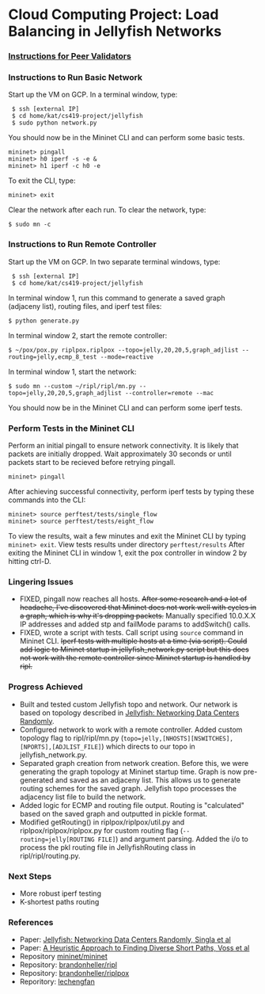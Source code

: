 # Cloud Computing Project: Load Balancing in Jellyfish Networks


### [Instructions for Peer Validators](https://docs.google.com/document/d/1gw0bQXfTPnE98h_51koCD04AAzTgu5nammc-pARR2Jw/edit?usp=sharing)

### Instructions to Run Basic Network
Start up the VM on GCP. In a terminal window, type:
``` code
 $ ssh [external IP]
 $ cd home/kat/cs419-project/jellyfish
 $ sudo python network.py
 ```
You should now be in the Mininet CLI and can perform some basic tests.

``` code
mininet> pingall
mininet> h0 iperf -s -e &
mininet> h1 iperf -c h0 -e
```
To exit the CLI, type:
``` code
mininet> exit

```
Clear the network after each run. To clear the network, type:
``` code
$ sudo mn -c
```

### Instructions to Run Remote Controller

Start up the VM on GCP. In two separate terminal windows, type:
``` code
 $ ssh [external IP]
 $ cd home/kat/cs419-project/jellyfish
 ```
In terminal window 1, run this command to generate a saved graph (adjaceny list), routing files, and iperf test files:
``` code
$ python generate.py
```
In terminal window 2, start the remote controller:
``` code
$ ~/pox/pox.py riplpox.riplpox --topo=jelly,20,20,5,graph_adjlist --routing=jelly,ecmp_8_test --mode=reactive
```
In terminal window 1, start the network:
``` code
$ sudo mn --custom ~/ripl/ripl/mn.py --topo=jelly,20,20,5,graph_adjlist --controller=remote --mac
```

You should now be in the Mininet CLI and can perform some iperf tests.

### Perform Tests in the Mininet CLI

Perform an initial pingall to ensure network connectivity. It is likely that packets are initially dropped. Wait approximately 30 seconds or until packets start to be recieved before retrying pingall.
``` code
mininet> pingall
```

After achieving successful connectivity, perform iperf tests by typing these commands into the CLI:
``` code
mininet> source perftest/tests/single_flow
mininet> source perftest/tests/eight_flow
```

To view the results, wait a few minutes and exit the Mininet CLI by typing ``` mininet> exit ```. View tests results under directory ``` perftest/results ``` After exiting the Mininet CLI in window 1, exit the pox controller in window 2 by hitting ctrl-D.



### Lingering Issues
- FIXED, pingall now reaches all hosts. ~~After some research and a lot of headache, I've discovered that Mininet does not work well with cycles in a graph, which is why it's dropping packets.~~ Manually specified 10.0.X.X IP addresses and added stp and failMode params to addSwitch() calls.
- FIXED, wrote a script with tests. Call script using ``` source ``` command in Mininet CLI. ~~Iperf tests with multiple hosts at a time (via script). Could add logic to Mininet startup in jellyfish_network.py script but this does not work with the remote controller since Mininet startup is handled by ripl.~~

### Progress Achieved
- Built and tested custom Jellyfish topo and network. Our network is based on topology described in [Jellyfish: Networking Data Centers Randomly](https://www.usenix.org/system/files/conference/nsdi12/nsdi12-final82.pdf).
- Configured network to work with a remote controller. Added custom topology flag to ripl/ripl/mn.py (``` topo=jelly,[NHOSTS][NSWITCHES],[NPORTS],[ADJLIST_FILE] ```) which directs to our topo in jellyfish_network.py.
- Separated graph creation from network creation. Before this, we were generating the graph topology at Mininet startup time. Graph is now pre-generated and saved as an adjaceny list. This allows us to generate routing schemes for the saved graph. Jellyfish topo processes the adjacency list file to build the network.
- Added logic for ECMP and routing file output. Routing is "calculated" based on the saved graph and outputted in pickle format.
- Modified getRouting() in riplpox/riplpox/util.py and riplpox/riplpox/riplpox.py for custom routing flag (```--routing=jelly[ROUTING FILE]```) and argument parsing. Added the i/o to process the pkl routing file in JellyfishRouting class in ripl/ripl/routing.py.

### Next Steps
- More robust iperf testing
- K-shortest paths routing

### References
- Paper: [Jellyfish: Networking Data Centers Randomly, Singla et al](https://www.usenix.org/system/files/conference/nsdi12/nsdi12-final82.pdf)
- Paper: [A Heuristic Approach to Finding Diverse Short Paths, Voss et al](https://ieeexplore.ieee.org/stamp/stamp.jsp?tp=&arnumber=7139774)
- Repository [mininet/mininet](https://github.com/mininet/mininet)
- Repository: [brandonheller/ripl](https://github.com/brandonheller/ripl)
- Repository: [brandonheller/riplpox](https://github.com/brandonheller/riplpox)
- Reporitory: [lechengfan](https://github.com/lechengfan/cs244-assignment2/tree/f4f0f06fbb939a8a3bb9a10bd3446363f53bf6b2)
